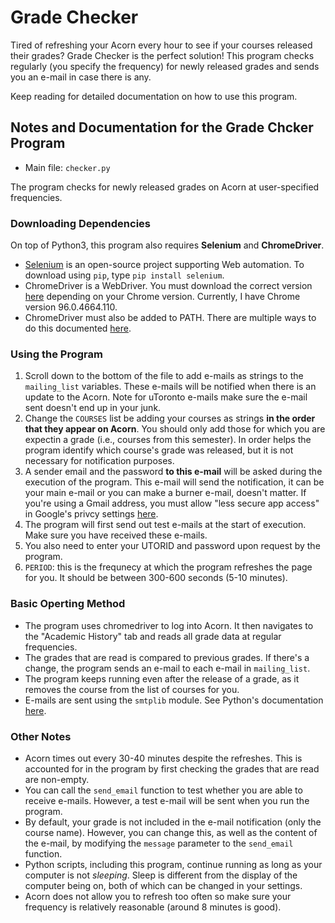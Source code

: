 # Grade Checker
Tired of refreshing your Acorn every hour to see if your courses released their grades? Grade Checker is the perfect solution! This program checks regularly (you specify the frequency) for newly released grades and sends you an e-mail in case there is any.

Keep reading for detailed documentation on how to use this program.

## Notes and Documentation for the Grade Chcker Program
* Main file: `checker.py`

The program checks for newly released grades on Acorn at user-specified frequencies.

### Downloading Dependencies
On top of Python3, this program also requires **Selenium** and **ChromeDriver**.

* [Selenium](https://www.selenium.dev/) is an open-source project supporting Web automation. To download using `pip`, type `pip install selenium`.
* ChromeDriver is a WebDriver. You must download the correct version [here](https://chromedriver.chromium.org/downloads) depending on your Chrome version. Currently, I have Chrome version 96.0.4664.110.
* ChromeDriver must also be added to PATH. There are multiple ways to do this documented [here](https://www.selenium.dev/documentation/webdriver/getting_started/install_drivers/).

### Using the Program
1. Scroll down to the bottom of the file to add e-mails as strings to the `mailing_list` variables. These e-mails will be notified when there is an update to the Acorn. Note for uToronto e-mails make sure the e-mail sent doesn't end up in your junk.
2. Change the `COURSES` list be adding your courses as strings **in the order that they appear on Acorn**. You should only add those for which you are expectin a grade (i.e., courses from this semester). In order helps the program identify which course's grade was released, but it is not necessary for notification purposes.
3. A sender email and the password **to this e-mail** will be asked during the execution of the program. This e-mail will send the notification, it can be your main e-mail or you can make a burner e-mail, doesn't matter. If you're using a Gmail address, you must allow "less secure app access" in Google's privcy settings [here](https://www.google.com/settings/security/lesssecureapps).
4. The program will first send out test e-mails at the start of execution. Make sure you have received these e-mails.
5. You also need to enter your UTORID and password upon request by the program.
6. `PERIOD`: this is the frequnecy at which the program refreshes the page for you. It should be between 300-600 seconds (5-10 minutes).

### Basic Operting Method
* The program uses chromedriver to log into Acorn. It then navigates to the "Academic History" tab and reads all grade data at regular frequencies.
* The grades that are read is compared to previous grades. If there's a change, the program sends an e-mail to each e-mail in `mailing_list`. 
* The program keeps running even after the release of a grade, as it removes the course from the list of courses for you.
* E-mails are sent using the `smtplib` module. See Python's documentation [here](https://docs.python.org/3/library/email.examples.html).

### Other Notes
* Acorn times out every 30-40 minutes despite the refreshes. This is accounted for in the program by first checking the grades that are read are non-empty.
* You can call the `send_email` function to test whether you are able to receive e-mails. However, a test e-mail will be sent when you run the program.
* By default, your grade is not included in the e-mail notification (only the course name). However, you can change this, as well as the content of the e-mail, by modifying the `message` parameter to the `send_email` function.
* Python scripts, including this program, continue running as long as your computer is not *sleeping*. Sleep is different from the display of the computer being on, both of which can be changed in your settings.
* Acorn does not allow you to refresh too often so make sure your frequency is relatively reasonable (around 8 minutes is good).

